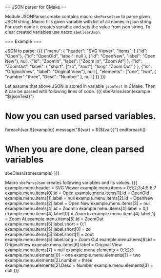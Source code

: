 == JSON parser for CMake ==

Module JSONParser.cmake contains macro `sbeParseJson` to parse given JSON string. 
Macro fills given variable with list of all names in json string. For each name it creates variable and sets the value from json string.
To clear created variables use nacro `sbeClearJson`.

=== Example ===

JSON to parse:
{{{
{"menu": {
    "header": "SVG Viewer",
    "items": [
        {"id": "Open"},
	{"id": "OpenOld", "label": null },
        {"id": "OpenNew", "label": "Open New"},
	null,
        {"id": "ZoomIn", "label": ["Zoom In", "Zoom At"] },
        {"id": "ZoomOut", 
	       "label": 
		 { 
		 "short": ["zo", "zout"], 
		 "long":"Zoom Out"
		 }
	},
        {"id": "OriginalView", "label": "Original View"},
	null
     ],
	"elements" : ["one", "two", { "number":"three", "Desc": "Number" }, null ]
}}
}}}

Let assume that above JSON is stored in variable `jsonTest` in CMake. Then it can be parsed with following lines of code.
{{{
sbeParseJson(example "${jsonTest}")

# Now you can used parsed variables.
foreach(var ${example})
    message("${var} = ${${var}}")
endforeach()

# When you are done, clean parsed variables
sbeClearJson(example)
}}}

Macro `sbeParseJson` creates following variables and its values.
{{{
example.menu.header = SVG Viewer
example.menu.items = 0;1;2;3;4;5;6;7
example.menu.items[0].id = Open
example.menu.items[1].id = OpenOld
example.menu.items[1].label = null
example.menu.items[2].id = OpenNew
example.menu.items[2].label = Open New
example.menu.items[3] = null
example.menu.items[4].id = ZoomIn
example.menu.items[4].label = 0;1
example.menu.items[4].label[0] = Zoom In
example.menu.items[4].label[1] = Zoom At
example.menu.items[5].id = ZoomOut
example.menu.items[5].label.short = 0;1
example.menu.items[5].label.short[0] = zo
example.menu.items[5].label.short[1] = zout
example.menu.items[5].label.long = Zoom Out
example.menu.items[6].id = OriginalView
example.menu.items[6].label = Original View
example.menu.items[7] = null
example.menu.elements = 0;1;2;3
example.menu.elements[0] = one
example.menu.elements[1] = two
example.menu.elements[2].number = three
example.menu.elements[2].Desc = Number
example.menu.elements[3] = null
}}}

